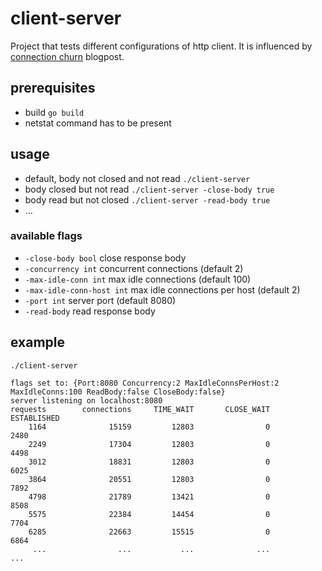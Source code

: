 # client-server

Project that tests different configurations of http client. It is influenced by
[connection churn](https://dev.to/gkampitakis/http-connection-churn-in-go-34pl) blogpost.

## prerequisites
- build `go build`
- netstat command has to be present
 
## usage

- default, body not closed and not read `./client-server`
- body closed but not read `./client-server -close-body true`
- body read but not closed `./client-server -read-body true`
- ...

### available flags

- `-close-body bool` close response body
- `-concurrency int` concurrent connections (default 2)
- `-max-idle-conn int` max idle connections (default 100)
- `-max-idle-conn-host int` max idle connections per host (default 2)
- `-port int` server port (default 8080)
- `-read-body` read response body

## example

```
./client-server

flags set to: {Port:8080 Concurrency:2 MaxIdleConnsPerHost:2 MaxIdleConns:100 ReadBody:false CloseBody:false}
server listening on localhost:8080
requests        connections     TIME_WAIT       CLOSE_WAIT      ESTABLISHED
    1164              15159         12803                0             2480
    2249              17304         12803                0             4498
    3012              18831         12803                0             6025
    3864              20551         12803                0             7892
    4798              21789         13421                0             8508
    5575              22384         14454                0             7704
    6285              22663         15515                0             6864
     ...                ...           ...              ...              ...
```
